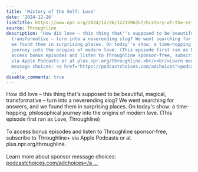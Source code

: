 ```yaml
---
title: 'History of the Self: Love'
date: '2024-12-26'
linkTitle: https://www.npr.org/2024/12/26/1221596357/history-of-the-self-love
source: Throughline
description: 'How did love – this thing that''s supposed to be beautiful, magical,
  transformative – turn into a neverending slog? We went searching for answers, and
  we found them in surprising places. On today''s show: a time-hopping, philosophical
  journey into the origins of modern love. (This episode first ran as Love, Throughline)<br/><br/>To
  access bonus episodes and listen to Throughline sponsor-free, subscribe to Throughline+
  via Apple Podcasts or at plus.npr.org/throughline.<br/><br/>Learn more about sponsor
  message choices: <a href="https://podcastchoices.com/adchoices">podcastchoices.com/adchoices</a
  ...'
disable_comments: true
---
```

How did love – this thing that's supposed to be beautiful, magical, transformative – turn into a neverending slog? We went searching for answers, and we found them in surprising places. On today's show: a time-hopping, philosophical journey into the origins of modern love. (This episode first ran as Love, Throughline)<br/><br/>To access bonus episodes and listen to Throughline sponsor-free, subscribe to Throughline+ via Apple Podcasts or at plus.npr.org/throughline.<br/><br/>Learn more about sponsor message choices: <a href="https://podcastchoices.com/adchoices">podcastchoices.com/adchoices</a ...